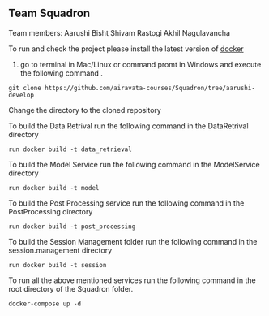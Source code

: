 ## Team Squadron

Team members: Aarushi Bisht Shivam Rastogi Akhil Nagulavancha

To run and check the project please install the latest version of [docker](https://www.docker.com/get-started)

1) go to terminal in Mac/Linux or command promt in Windows and execute the following command .

```
git clone https://github.com/airavata-courses/Squadron/tree/aarushi-develop
```

Change the directory to the cloned repository 

To build the Data Retrival run the following command in the DataRetrival directory 

```
run docker build -t data_retrieval
```

To build the Model Service run the following command in the ModelService directory

```
run docker build -t model

```

To build the Post Processing service run the following command in the PostProcessing directory

```
run docker build -t post_processing
```


To build the Session Management folder run the following command in the session.management directory

```
run docker build -t session

```

To run all the above mentioned services run the following command in the root directory of the Squadron folder. 

```
docker-compose up -d

```


